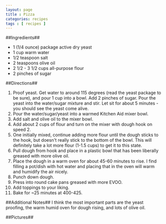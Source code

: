 ```yaml
---
layout: page
title : Pizza
categories: recipes
tags : [ recipes ]
---
```

##Ingredients##
* 1 (1/4 ounce) package active dry yeast
* 1 cup warm water
* 1/2 teaspoon salt
* 2 teaspoons olive oil
* 2 1/2 - 3 1/2 cups all-purpose flour
* 2 pinches of sugar

##Directions##
1. Proof yeast. Get water to around 115 degrees (read the yeast package to be sure), and pour 1 cup into a bowl. Add 2 pinches of sugar. Pour the yeast into the water/sugar mixture and stir. Let sit for about 5 minutes - you should see the yeast come alive.
1. Pour the water/sugar/yeast into a warmed Kitchen Aid mixer bowl.
1. Add salt and olive oil to the mixer bowl.
1. Add about 2 cups of flour and turn on the mixer with dough hook on speed 2.
1. One initially mixed, continue adding more flour until the dough sticks to the hook, but doesn't really stick to the bottom of the bowl. This will definitely take a lot more flour (1-1.5 cups) to get it to this state.
1. Pull dough from hook and place in a plastic bowl that has been liberally greased with more olive oil.
1. Place the dough in a warm oven for about 45-60 minutes to rise. I find filling a pot/dish with hot water and placing that in the oven will warm and humidify the air nicely.
1. Punch down dough.
1. Press into round cake pans greased with more EVOO.
1. Add toppings to your liking.
1. Bake for ~25 minutes at 400-425.

##Additional Notes##
I think the most important parts are the yeast proofing, the warm humid oven for dough rising, and lots of olive oil.

##Pictures##


